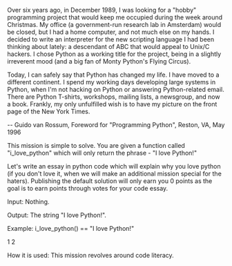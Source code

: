 

Over six years ago, in December 1989, I was looking for a "hobby" programming project that would keep me occupied during the week around Christmas. My office (a government-run research lab in Amsterdam) would be closed, but I had a home computer, and not much else on my hands. I decided to write an interpreter for the new scripting language I had been thinking about lately: a descendant of ABC that would appeal to Unix/C hackers. I chose Python as a working title for the project, being in a slightly irreverent mood (and a big fan of Monty Python's Flying Circus).

Today, I can safely say that Python has changed my life. I have moved to a different continent. I spend my working days developing large systems in Python, when I'm not hacking on Python or answering Python-related email. There are Python T-shirts, workshops, mailing lists, a newsgroup, and now a book. Frankly, my only unfulfilled wish is to have my picture on the front page of the New York Times.

-- Guido van Rossum, Foreword for "Programming Python", Reston, VA, May 1996

This mission is simple to solve. You are given a function called "i_love_python" which will only return the phrase - "I love Python!"

Let's write an essay in python code which will explain why you love python (if you don't love it, when we will make an additional mission special for the haters). Publishing the default solution will only earn you 0 points as the goal is to earn points through votes for your code essay.

Input: Nothing.

Output: The string "I love Python!".

Example:
i_love_python() == "I love Python!"
    
1
2

How it is used: This mission revolves around code literacy.
